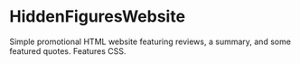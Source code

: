 # HiddenFiguresWebsite
Simple promotional HTML website featuring reviews, a summary, and some featured quotes. Features CSS.
